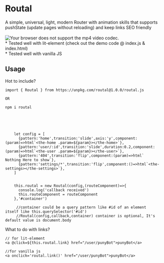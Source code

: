 
<h1>Routal</h1>
 A simple, universal, light, modern Router with animation skills that supports pushState (update pages without reloading) and keep links SEO friendly
 <br> <br>
<img src="https://media2.giphy.com/media/H4guKWG4L9Ak4L7lM4/giphy.gif" title="Your browser does not support the mp4 video codec.">
  <br>
* Tested well with lit-element (check out the demo code @ index.js & index.html)<br>
* Tested well with vanilla JS<br>


## Usage


Hot to include?
```
import { Routal } from https://unpkg.com/routal@1.0.0/routal.js

OR

npm i routal
```


<br>



```


    let config = [
      {pattern:'home',transition:'slide',axis:'y',component:(param)=>html`<the-home .param=${param}></the-home>`},
      {pattern:'user/:id',transition:'slide',duration:0.2,component:(param)=>html`<the-user .param=${param}></the-user>`},
      {pattern:'404',transition:'flip',component:(param)=>html` Nothing Here to show`},
      {pattern:'settings/*',transition:'flip',component:()=>html`<the-settings></the-settings>`},
    ]
    

    this.routal = new Routal(config,(routeComponent)=>{
      console.log('callback received')
      this.routeComponent = routeComponent
    },'#container')

     //container could be a query pattern like #id of an element itself like this.querySelector('#id')
     //Routal(config,callback,container) container is optional, It's default value is document.body

```

What to do with links?
```
// for lit-element
<a @click=${this.routal.link} href="/user/punyBot">punyBot</a> 

//for vanilla js
<a onclick='routal.link()' href="/user/punyBot">punyBot</a>
```
